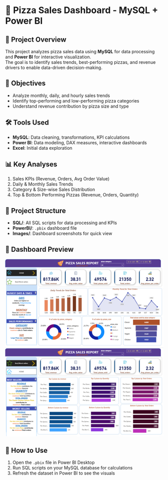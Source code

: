 # 🍕 Pizza Sales Dashboard - MySQL + Power BI

## 📌 Project Overview
This project analyzes pizza sales data using **MySQL** for data processing and **Power BI** for interactive visualization.  
The goal is to identify sales trends, best-performing pizzas, and revenue drivers to enable data-driven decision-making.

## 🎯 Objectives
- Analyze monthly, daily, and hourly sales trends  
- Identify top-performing and low-performing pizza categories  
- Understand revenue contribution by pizza size and type  

## 🛠 Tools Used
- **MySQL**: Data cleaning, transformations, KPI calculations
- **Power BI**: Data modeling, DAX measures, interactive dashboards
- **Excel**: Initial data exploration

## 📊 Key Analyses
1. Sales KPIs (Revenue, Orders, Avg Order Value)
2. Daily & Monthly Sales Trends
3. Category & Size-wise Sales Distribution
4. Top & Bottom Performing Pizzas (Revenue, Orders, Quantity)

## 📂 Project Structure
- **SQL/**: All SQL scripts for data processing and KPIs
- **PowerBI/**: `.pbix` dashboard file
- **Images/**: Dashboard screenshots for quick view

## 📸 Dashboard Preview
![Dashboard Page 1](Images/pizza_sales_dashboard_overview_1.png)
![Dashboard Page 2](Images/pizza_sales_dashboard_overview_2.png)




## 🚀 How to Use
1. Open the `.pbix` file in Power BI Desktop  
2. Run SQL scripts on your MySQL database for calculations  
3. Refresh the dataset in Power BI to see the visuals





